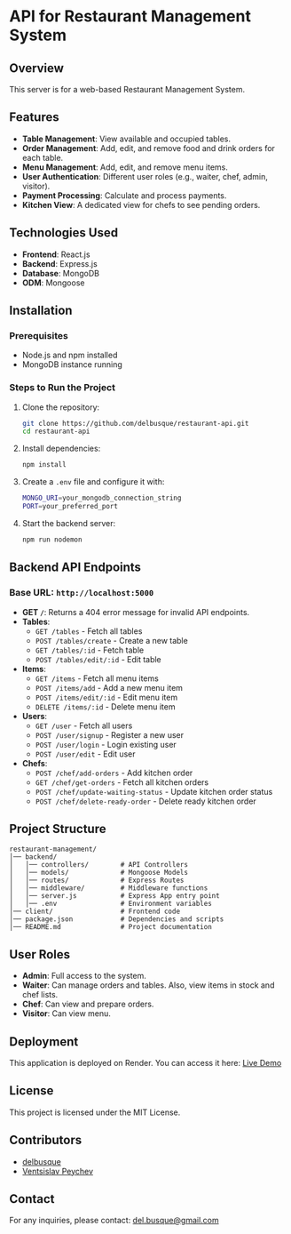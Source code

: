 # API for Restaurant Management System

## Overview

This server is for a web-based Restaurant Management System.

## Features

- **Table Management**: View available and occupied tables.
- **Order Management**: Add, edit, and remove food and drink orders for each table.
- **Menu Management**: Add, edit, and remove menu items.
- **User Authentication**: Different user roles (e.g., waiter, chef, admin, visitor).
- **Payment Processing**: Calculate and process payments.
- **Kitchen View**: A dedicated view for chefs to see pending orders.

## Technologies Used

- **Frontend**: React.js
- **Backend**: Express.js
- **Database**: MongoDB
- **ODM**: Mongoose

## Installation

### Prerequisites

- Node.js and npm installed
- MongoDB instance running

### Steps to Run the Project

1. Clone the repository:
   ```sh
   git clone https://github.com/delbusque/restaurant-api.git
   cd restaurant-api
   ```
2. Install dependencies:
   ```sh
   npm install
   ```
3. Create a `.env` file and configure it with:
   ```sh
   MONGO_URI=your_mongodb_connection_string
   PORT=your_preferred_port
   ```
4. Start the backend server:
   ```sh
   npm run nodemon
   ```

## Backend API Endpoints

### Base URL: `http://localhost:5000`

- **GET `/`**: Returns a 404 error message for invalid API endpoints.
- **Tables**:
  - `GET /tables` - Fetch all tables
  - `POST /tables/create` - Create a new table
  - `GET /tables/:id` - Fetch table
  - `POST /tables/edit/:id` - Edit table
- **Items**:
  - `GET /items` - Fetch all menu items
  - `POST /items/add` - Add a new menu item
  - `POST /items/edit/:id` - Edit menu item
  - `DELETE /items/:id` - Delete menu item
- **Users**:
  - `GET /user` - Fetch all users
  - `POST /user/signup` - Register a new user
  - `POST /user/login` - Login existing user
  - `POST /user/edit` - Edit user
- **Chefs**:
  - `POST /chef/add-orders` - Add kitchen order
  - `GET /chef/get-orders` - Fetch all kitchen orders
  - `POST /chef/update-waiting-status` - Update kitchen order status
  - `POST /chef/delete-ready-order` - Delete ready kitchen order

## Project Structure

```
restaurant-management/
│── backend/
│   │── controllers/        # API Controllers
│   │── models/             # Mongoose Models
│   │── routes/             # Express Routes
│   │── middleware/         # Middleware functions
│   │── server.js           # Express App entry point
│   │── .env                # Environment variables
│── client/                 # Frontend code
│── package.json            # Dependencies and scripts
│── README.md               # Project documentation
```

## User Roles

- **Admin**: Full access to the system.
- **Waiter**: Can manage orders and tables. Also, view items in stock and chef lists.
- **Chef**: Can view and prepare orders.
- **Visitor**: Can view menu.

## Deployment

This application is deployed on Render. You can access it here: [Live Demo](https://ourestaurant.onrender.com)

## License

This project is licensed under the MIT License.

## Contributors

- [delbusque](https://github.com/delbusque)
- [Ventsislav Peychev](https://www.linkedin.com/in/ventsislav-peychev/)

## Contact

For any inquiries, please contact: [del.busque@gmail.com](mailto:del.busque@gmail.com)

